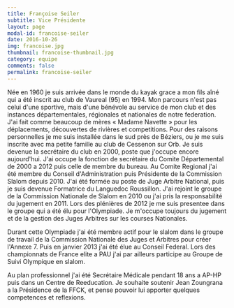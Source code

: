 ```yaml
---
title: Françoise Seiler
subtitle: Vice Présidente
layout: page
modal-id: francoise-seiler
date: 2016-10-26
img: francoise.jpg
thumbnail: francoise-thumbnail.jpg
category: equipe
comments: false
permalink: francoise-seiler
---
```


Née en 1960 je suis arrivée dans le monde du kayak grace a mon fils aîné qui a été inscrit au club de Vaureal (95) en 1994. Mon parcours n'est pas celui d'une sportive, mais d'une bénévole au service de mon club et des instances départementales, régionales et nationales de notre federation. J'ai fait comme beaucoup de mères « Madame Navette » pour les déplacements, découvertes de rivières et competitions. Pour des raisons personnelles je me suis installée dans le sud près de Béziers, ou je me suis inscrite avec ma petite famille au club de Cessenon sur Orb. Je suis devenue la secrétaire du club en 2000, poste que j'occupe encore aujourd'hui. J'ai occupe la fonction de secrétaire du Comite Départemental de 2000 a 2012 puis celle de membre du bureau. Au Comite Regional j'ai été membre du Conseil d'Administration puis Présidente de la Commission Slalom depuis 2010. J'ai été formée au poste de Juge Arbitre National, puis je suis devenue Formatrice du Languedoc Roussillon. J'ai rejoint le groupe de la Commission Nationale de Slalom en 2010 ou j'ai pris la responsabilité du jugement en 2011. Lors des plénières de 2012 je me suis presentee dans le groupe qui a été élu pour l'Olympiade. Je m'occupe toujours du jugement et de la gestion des Juges Arbitres sur les courses Nationales.

Durant cette Olympiade j'ai été membre actif pour le slalom dans le groupe de travail de la Commission Nationale des Juges et Arbitres pour créer l'Annexe 7. Puis en janvier 2013 j'ai été élue au Conseil Federal. Lors des championnats de France elite a PAU j'ai par ailleurs participe au Groupe de Suivi Olympique en slalom.

Au plan professionnel j'ai été Secrétaire Médicale pendant 18 ans a AP-HP puis dans un Centre de Reeducation. Je souhaite soutenir Jean Zoungrana a la Présidence de la FFCK, et pense pouvoir lui apporter quelques competences et reflexions.
